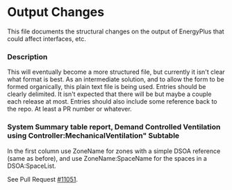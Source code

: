 Output Changes
==============

This file documents the structural changes on the output of EnergyPlus that could affect interfaces, etc.

### Description

This will eventually become a more structured file, but currently it isn't clear what format is best. As an intermediate solution, and to allow the form to be formed organically, this plain text file is being used. Entries should be clearly delimited. It isn't expected that there will be but maybe a couple each release at most. Entries should also include some reference back to the repo. At least a PR number or whatever.

### System Summary table report, Demand Controlled Ventilation using Controller:MechanicalVentilation" Subtable
In the first column use ZoneName for zones with a simple DSOA reference (same as before), and use ZoneName:SpaceName for the spaces in a DSOA:SpaceList.

See Pull Request [#11051](https://github.com/NREL/EnergyPlus/pull/11051).
